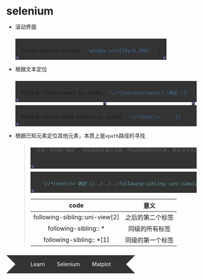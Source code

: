 # selenium

* 滚动界面
    ```python
    driver.execute_script('window.scrollBy(0,200)')
    ```

* 根据文本定位
    ```python
    包含文本：find_element_by_xpath("//*[contains(text(),'确定')]")
    相同文本：driver.find_element_by_xpath("//*[text()='{}']")
    ```
* 根据已知元素定位其他元素，本质上是`xpath`路径的寻找
    >  ```python
    > 比如：先找到“确定”，然后退回多重父元素，然后找到相邻的元素，再定位子元素
    > "//*[text()='确定']/../../../following-sibling::uni-view[2]/uni-view/uni-view[2]/uni-text/span"
    > ```
    >
    >   |  code   | 意义  |
    >   |  :--:  | :--: |
    >   | following-sibling::uni-view[2]  | 之后的第二个标签 |
    >   | following-sibling:: *  | 同级的所有标签 |
    >   | following-sibling:: *[1] | 同级的第一个标签 |

<html>
    <div class="ribbon">
        <a href="learn"><span>Learn</span></a>
        <a href="#"><span>Selenium</span></a>
        <a href="#"><span>Matplot</span></a>
    </div>
</html>

<style>
    *{
        margin: 0;
        padding: 0;
    }
    .ribbon{
        display: inline-block;
    }
    .ribbon::before{
        margin-top: 8px;
        content: "";
        border: 24px solid #333;
        border-left-color: transparent;
        float: left;
    }
    .ribbon::after{
        margin-top: 8px;
        content: "";
        border: 24px solid #333;
        border-right-color: transparent;
        float: left;
    }
    a{
        float: left;
        height: 56px;
        text-decoration: none;
        overflow: hidden;
    }
    span{
        margin-top: 8px;
        color: #fff;
        line-height:48px;
        padding: 0 16px;
        background: #333;
        display: inline-block;
        position: relative;
        transition: all 0.3s;
    }
    a:hover span{
        margin-top: 0;
        background: #666699;
    }
    span::before{
        content: "";
        position: absolute;
        top: 48px;
        left: 0;
        border-right: 8px solid #666699;
        border-bottom: 8px solid #333;
    }
    span::after{
        content: "";
        position: absolute;
        top:48px;
        right: 0;
        border-left: 8px solid #666699;
        border-bottom: 8px solid #333;
    }
</style>
